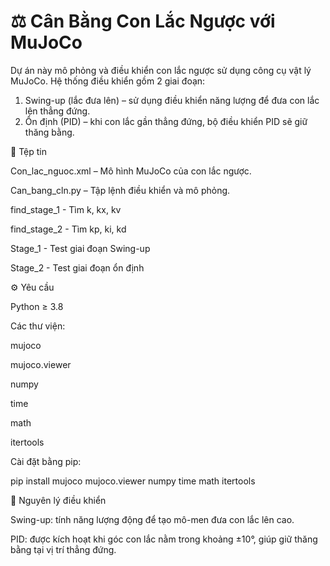 # ⚖️ Cân Bằng Con Lắc Ngược với MuJoCo

Dự án này mô phỏng và điều khiển con lắc ngược sử dụng công cụ vật lý MuJoCo. Hệ thống điều khiển gồm 2 giai đoạn:

1. Swing-up (lắc đưa lên) – sử dụng điều khiển năng lượng để đưa con lắc lên thẳng đứng.
2. Ổn định (PID) – khi con lắc gần thẳng đứng, bộ điều khiển PID sẽ giữ thăng bằng.

📁 Tệp tin

 Con_lac_nguoc.xml – Mô hình MuJoCo của con lắc ngược.
 
 Can_bang_cln.py – Tập lệnh điều khiển và mô phỏng.
 
find_stage_1 - Tìm k, kx, kv

find_stage_2 - Tìm kp, ki, kd

Stage_1 - Test giai đoạn Swing-up

Stage_2 - Test giai đoạn ổn định

⚙️ Yêu cầu

Python ≥ 3.8

Các thư viện:

mujoco

mujoco.viewer

numpy

time

math

itertools


Cài đặt bằng pip:

pip install mujoco mujoco.viewer numpy time math itertools

🧠 Nguyên lý điều khiển

Swing-up: tính năng lượng động để tạo mô-men đưa con lắc lên cao.

PID: được kích hoạt khi góc con lắc nằm trong khoảng ±10°, giúp giữ thăng bằng tại vị trí thẳng đứng.
